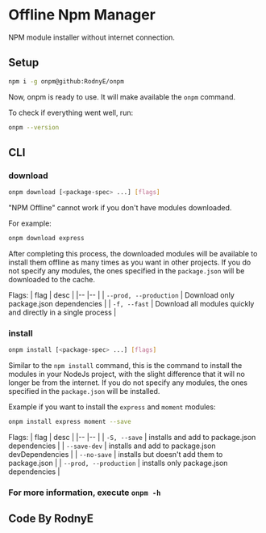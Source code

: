 # Offline Npm Manager
NPM module installer without internet connection.

## Setup
```sh
npm i -g onpm@github:RodnyE/onpm
```
Now, onpm is ready to use.
It will make available the `onpm` command.

To check if everything went well, run:
```sh
onpm --version
```

## CLI
### download
```sh
onpm download [<package-spec> ...] [flags]
```
"NPM Offline" cannot work if you don't have modules downloaded.  
  
For example:
```sh
onpm download express
```
After completing this process, the downloaded modules will be available to 
install them offline as many times as you want in other projects.
If you do not specify any modules, the ones specified in the `package.json` 
will be downloaded to the cache.


Flags:
| flag | desc |
|-- |-- |
| `--prod, --production` | Download only package.json dependencies |
| `-f, --fast` | Download all modules quickly and directly in a single process |

### install
```sh
onpm install [<package-spec> ...] [flags]
```
Similar to the `npm install` command, this is the command to install the 
modules in your NodeJs project, with the slight difference that it will 
no longer be from the internet.
If you do not specify any modules, the ones specified in the `package.json` 
will be installed.


Example if you want to install the `express` and `moment` modules:
```sh
onpm install express moment --save
```

Flags:
| flag | desc |
|-- |-- |
| `-S, --save` | installs and add to package.json dependencies    |
| `--save-dev` | installs and add to package.json devDependencies |
| `--no-save`  | installs but doesn't add them to package.json    |
| `--prod, --production` | installs only package.json dependencies |

### For more information, execute `onpm -h`

## Code By RodnyE
